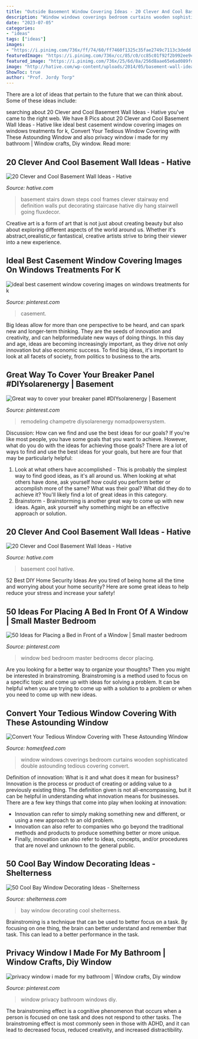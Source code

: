```yaml
---
title: "Outside Basement Window Covering Ideas - 20 Clever And Cool Basement Wall Ideas"
description: "Window windows coverings bedroom curtains wooden sophisticated double astounding tedious covering convert"
date: "2023-07-05"
categories:
- "ideas"
tags: ["ideas"]
images:
- "https://i.pinimg.com/736x/ff/74/60/ff7460f1325c35fae2749c7113c3dedd.jpg"
featuredImage: "https://i.pinimg.com/736x/cc/85/c0/cc85c01f92f2b992ee9c4f3616374087--bathroom-windows-bathroom-window-privacy-ideas.jpg"
featured_image: "https://i.pinimg.com/736x/25/6d/8a/256d8aae65e6ad089fd5215eff13ecd4.jpg"
image: "http://hative.com/wp-content/uploads/2014/05/basement-wall-ideas/6-photo-wall-basement.jpg"
ShowToc: true
author: "Prof. Jordy Torp"
---
```



There are a lot of ideas that pertain to the future that we can think about. Some of these ideas include: 

	

		
searching about 20 Clever and Cool Basement Wall Ideas - Hative you've came to the right web. We have 8 Pics about 20 Clever and Cool Basement Wall Ideas - Hative like ideal best casement window covering images on windows treatments for k, Convert Your Tedious Window Covering with These Astounding Window and also privacy window i made for my bathroom | Window crafts, Diy window. Read more:
		
    
## 20 Clever And Cool Basement Wall Ideas - Hative

<img loading=lazy src="http://hative.com/wp-content/uploads/2014/05/basement-wall-ideas/6-photo-wall-basement.jpg" onerror="this.onerror=null;this.src='https://tse1.mm.bing.net/th?id=OIP.ROvQT7L-4lhNAQJN3L0IpQHaLh&amp;pid=15.1';" alt="20 Clever and Cool Basement Wall Ideas - Hative">

_Source: hative.com_

>basement stairs down steps cool frames clever stairway end definition walls put decorating staircase hative diy hang stairwell going fluxdecor. 

	

Creative art is a form of art that is not just about creating beauty but also about exploring different aspects of the world around us. Whether it's abstract,orealistic,or fantastical, creative artists strive to bring their viewer into a new experience.

    
## Ideal Best Casement Window Covering Images On Windows Treatments For K

<img loading=lazy src="https://i.pinimg.com/736x/25/6d/8a/256d8aae65e6ad089fd5215eff13ecd4.jpg" onerror="this.onerror=null;this.src='https://tse2.mm.bing.net/th?id=OIP.3SmZrFvDJt3DZtigb44u0wHaJ3&amp;pid=15.1';" alt="ideal best casement window covering images on windows treatments for k">

_Source: pinterest.com_

>casement. 

	

Big Ideas allow for more than one perspective to be heard, and can spark new and longer-term thinking. They are the seeds of innovation and creativity, and can helpformedulate new ways of doing things. In this day and age, ideas are becoming increasingly important, as they drive not only innovation but also economic success. To find big ideas, it's important to look at all facets of society, from politics to business to the arts.

    
## Great Way To Cover Your Breaker Panel #DIYsolarenergy | Basement

<img loading=lazy src="https://i.pinimg.com/736x/ff/74/60/ff7460f1325c35fae2749c7113c3dedd.jpg" onerror="this.onerror=null;this.src='https://tse3.mm.bing.net/th?id=OIP.812yb5UGeBokAt_u1j1MawHaJ3&amp;pid=15.1';" alt="Great way to cover your breaker panel #DIYsolarenergy | Basement">

_Source: pinterest.com_

>remodeling champetre diysolarenergy nomadpowersystem. 

	

Discussion: How can we find and use the best ideas for our goals?
If you're like most people, you have some goals that you want to achieve. However, what do you do with the ideas for achieving those goals? 
There are a lot of ways to find and use the best ideas for your goals, but here are four that may be particularly helpful: 

1) Look at what others have accomplished - This is probably the simplest way to find good ideas, as it's all around us. When looking at what others have done, ask yourself how could you perform better or accomplish more of the same? What was their goal? What did they do to achieve it? You'll likely find a lot of great ideas in this category. 
2) Brainstorm - Brainstorming is another great way to come up with new ideas. Again, ask yourself why something might be an effective approach or solution.

    
## 20 Clever And Cool Basement Wall Ideas - Hative

<img loading=lazy src="https://hative.com/wp-content/uploads/2014/05/basement-wall-ideas/14-cool-basement-wall.jpg" onerror="this.onerror=null;this.src='https://tse2.mm.bing.net/th?id=OIP.Zu_IihuqAV17VjEmXT2JCgHaJ4&amp;pid=15.1';" alt="20 Clever and Cool Basement Wall Ideas - Hative">

_Source: hative.com_

>basement cool hative. 

	

52 Best DIY Home Security Ideas
Are you tired of being home all the time and worrying about your home security? Here are some great ideas to help reduce your stress and increase your safety!

    
## 50 Ideas For Placing A Bed In Front Of A Window | Small Master Bedroom

<img loading=lazy src="https://i.pinimg.com/736x/40/0b/b8/400bb8b6c98d462c65d4fcd6cc940500.jpg" onerror="this.onerror=null;this.src='https://tse3.mm.bing.net/th?id=OIP.56vUCEgjdnxwDvV45nDMiAHaFg&amp;pid=15.1';" alt="50 Ideas for Placing a Bed in Front of a Window | Small master bedroom">

_Source: pinterest.com_

>window bed bedroom master bedrooms decor placing. 

	

Are you looking for a better way to organize your thoughts? Then you might be interested in brainstroming. Brainstroming is a method used to focus on a specific topic and come up with ideas for solving a problem. It can be helpful when you are trying to come up with a solution to a problem or when you need to come up with new ideas.

    
## Convert Your Tedious Window Covering With These Astounding Window

<img loading=lazy src="https://homesfeed.com/wp-content/uploads/2015/07/window-coverings-for-large-windows-with-white-curtains-in-the-sophisticated-bedroom-with-double-armchairs-and-wooden-nightstand-with-drawers-and-table-lamps.jpg" onerror="this.onerror=null;this.src='https://tse4.mm.bing.net/th?id=OIP.hO0bidA9LT26fGmygNCZEwHaE7&amp;pid=15.1';" alt="Convert Your Tedious Window Covering with These Astounding Window">

_Source: homesfeed.com_

>window windows coverings bedroom curtains wooden sophisticated double astounding tedious covering convert. 

	

Definition of innovation: What is it and what does it mean for business?
Innovation is the process or product of creating or adding value to a previously existing thing. The definition given is not all-encompassing, but it can be helpful in understanding what innovation means for businesses. 
There are a few key things that come into play when looking at innovation: 
- Innovation can refer to simply making something new and different, or using a new approach to an old problem. 
- Innovation can also refer to companies who go beyond the traditional methods and products to produce something better or more unique. 
- Finally, innovation can also refer to ideas, concepts, and/or procedures that are novel and unknown to the general public.

    
## 50 Cool Bay Window Decorating Ideas - Shelterness

<img loading=lazy src="https://i.shelterness.com/2012/02/25-cool-bay-window-decorating-ideas-4-775x1163.jpg" onerror="this.onerror=null;this.src='https://tse4.mm.bing.net/th?id=OIP._IHCtbG5ppnOjAg9xkd6YgHaLH&amp;pid=15.1';" alt="50 Cool Bay Window Decorating Ideas - Shelterness">

_Source: shelterness.com_

>bay window decorating cool shelterness. 

	

Brainstroming is a technique that can be used to better focus on a task. By focusing on one thing, the brain can better understand and remember that task. This can lead to a better performance in the task.

    
## Privacy Window I Made For My Bathroom | Window Crafts, Diy Window

<img loading=lazy src="https://i.pinimg.com/736x/cc/85/c0/cc85c01f92f2b992ee9c4f3616374087--bathroom-windows-bathroom-window-privacy-ideas.jpg" onerror="this.onerror=null;this.src='https://tse3.mm.bing.net/th?id=OIP.so_A0uqUnsq-7JDubmKCkwHaLw&amp;pid=15.1';" alt="privacy window i made for my bathroom | Window crafts, Diy window">

_Source: pinterest.com_

>window privacy bathroom windows diy. 

	

The brainstroming effect is a cognitive phenomenon that occurs when a person is focused on one task and does not respond to other tasks. The brainstroming effect is most commonly seen in those with ADHD, and it can lead to decreased focus, reduced creativity, and increased distractibility.

